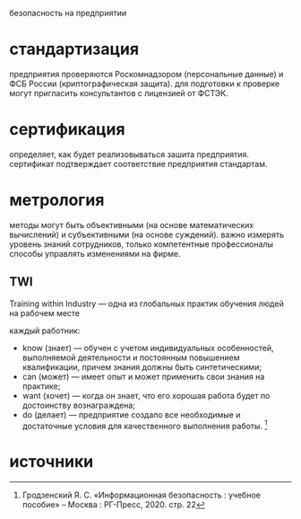 безопасность на предприятии
# стандартизация
предприятия проверяются Роскомнадзором (персональные данные) и ФСБ России (криптографическая защита). для подготовки к проверке могут пригласить консультантов с лицензией от ФСТЭК.
# сертификация
определяет, как будет реализовываться зашита предприятия. сертификат подтверждает соответствие предприятия стандартам.
# метрология
методы могут быть объективными (на основе математических вычислений) и субъективными (на основе суждений). важно измерять уровень знаний сотрудников, только компетентные профессионалы способы управлять изменениями на фирме.
## TWI
Training within Industry — одна из глобальных практик обучения людей на рабочем месте

каждый работник:
- know (знает) — обучен с учетом индивидуальных особенностей, выполняемой деятельности и постоянным повышением квалификации, причем знания должны быть синтетическими;
- can (может) — имеет опыт и может применить свои знания на практике;
- want (хочет) — когда он знает, что его хорошая работа будет по достоинству вознаграждена;
- do (делает) — предприятие создало все необходимые и достаточные условия для качественного выполнения работы. [^1]
# источники
[^1]: Гродзенский Я. С. «Информационная безопасность : учебное пособие» – Москва : РГ-Пресс, 2020. стр. 22